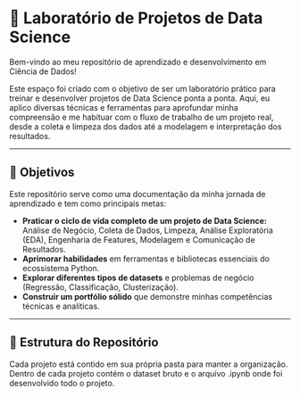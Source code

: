 # 🚀 Laboratório de Projetos de Data Science

Bem-vindo ao meu repositório de aprendizado e desenvolvimento em Ciência de Dados!

Este espaço foi criado com o objetivo de ser um laboratório prático para treinar e desenvolver projetos de Data Science ponta a ponta. Aqui, eu aplico diversas técnicas e ferramentas para aprofundar minha compreensão e me habituar com o fluxo de trabalho de um projeto real, desde a coleta e limpeza dos dados até a modelagem e interpretação dos resultados.

---

## 🎯 Objetivos

Este repositório serve como uma documentação da minha jornada de aprendizado e tem como principais metas:

- **Praticar o ciclo de vida completo de um projeto de Data Science:** Análise de Negócio, Coleta de Dados, Limpeza, Análise Exploratória (EDA), Engenharia de Features, Modelagem e Comunicação de Resultados.
- **Aprimorar habilidades** em ferramentas e bibliotecas essenciais do ecossistema Python.
- **Explorar diferentes tipos de datasets** e problemas de negócio (Regressão, Classificação, Clusterização).
- **Construir um portfólio sólido** que demonstre minhas competências técnicas e analíticas.

---

## 📂 Estrutura do Repositório

Cada projeto está contido em sua própria pasta para manter a organização. Dentro de cada projeto contém o dataset bruto e o arquivo .ipynb onde foi desenvolvido todo o projeto.